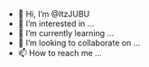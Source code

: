 - 👋 Hi, I’m @ItzJUBU
- 👀 I’m interested in ...
- 🌱 I’m currently learning ...
- 💞️ I’m looking to collaborate on ...
- 📫 How to reach me ...

<!---
ItzJUBU/ItzJUBU is a ✨ special ✨ repository because its `README.md` (this file) appears on your GitHub profile.
You can click the Preview link to take a look at your changes.
--->
